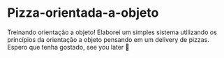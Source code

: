 # Pizza-orientada-a-objeto
Treinando orientação a objeto! Elaborei um simples sistema utilizando os princípios da orientação a objeto pensando em um delivery de pizzas. Espero que tenha gostado, see you later 🖖
